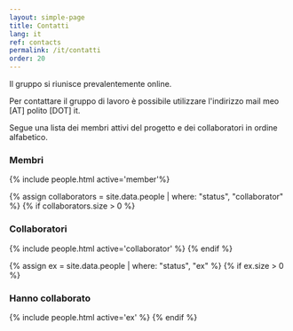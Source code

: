 ```yaml
---
layout: simple-page
title: Contatti
lang: it
ref: contacts 
permalink: /it/contatti
order: 20
---
```


Il gruppo si riunisce prevalentemente online. 

Per contattare il gruppo di lavoro è possibile utilizzare l'indirizzo mail meo [AT] polito [DOT] it.

Segue una lista dei membri attivi del progetto e dei collaboratori in
ordine alfabetico.

### Membri 
{% include people.html active='member'%}

{% assign collaborators = site.data.people | where: "status", "collaborator" %}
{% if collaborators.size > 0 %}
### Collaboratori
  {% include people.html active='collaborator' %}
{% endif %}

{% assign ex = site.data.people | where: "status", "ex" %}
{% if ex.size > 0 %}
### Hanno collaborato
  {% include people.html active='ex' %}
{% endif %}

